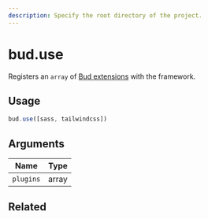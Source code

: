 ```yaml
---
description: Specify the root directory of the project.
---
```


# bud.use

Registers an `array` of [Bud extensions](guide-using-extensions.md) with the framework.

## Usage

```js
bud.use([sass, tailwindcss])
```

## Arguments

Name | Type |
------ | ------ |
`plugins` | array |

## Related
